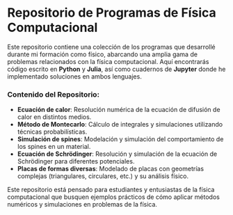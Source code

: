 # Repositorio de Programas de Física Computacional

Este repositorio contiene una colección de los programas que desarrollé durante mi formación como físico, abarcando una amplia gama de problemas relacionados con la física computacional. Aquí encontrarás código escrito en **Python** y **Julia**, así como cuadernos de **Jupyter** donde he implementado soluciones en ambos lenguajes.

### Contenido del Repositorio:

- **Ecuación de calor**: Resolución numérica de la ecuación de difusión de calor en distintos medios.
- **Método de Montecarlo**: Cálculo de integrales y simulaciones utilizando técnicas probabilísticas.
- **Simulación de spines**: Modelación y simulación del comportamiento de los spines en un material.
- **Ecuación de Schrödinger**: Resolución y simulación de la ecuación de Schrödinger para diferentes potenciales.
- **Placas de formas diversas**: Modelado de placas con geometrías complejas (triangulares, circulares, etc.) y su análisis físico.

Este repositorio está pensado para estudiantes y entusiastas de la física computacional que busquen ejemplos prácticos de cómo aplicar métodos numéricos y simulaciones en problemas de la física.

